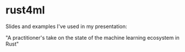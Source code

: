 # rust4ml

Slides and examples I've used in my presentation:

"A practitioner's take on the state of the machine learning ecosystem in Rust"
